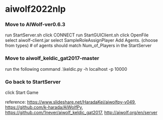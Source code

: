 # aiwolf2022nlp

### Move to AIWolf-ver0.6.3
run StartServer.sh 
click CONNECT
run StartGUIClient.sh 
click OpenFile  select aiwolf-client.jar
select SampleRoleAssignPlayer
Add Agents. (choose from types) # of agents should match Num_of_Players in the StartServer


### Move to aiwolf_keldic_gat2017-master
run the following command
.\keldic.py -h localhost -p 10000


### Go back to StartServer
click Start Game 
		

reference:
https://www.slideshare.net/HaradaKei/aiwolfpy-v049,
https://github.com/k-harada/AIWolfPy,
https://github.com/1never/aiwolf_keldic_gat2017,
http://aiwolf.org/en/server
